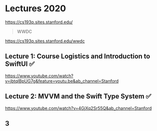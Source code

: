 # Lectures 2020

https://cs193p.sites.stanford.edu/

> WWDC

https://cs193p.sites.stanford.edu/wwdc

## Lecture 1: Course Logistics and Introduction to SwiftUI ✅

https://www.youtube.com/watch?v=jbtqIBpUG7g&feature=youtu.be&ab_channel=Stanford

## Lecture 2: MVVM and the Swift Type System ✅

https://www.youtube.com/watch?v=4GjXq2Sr55Q&ab_channel=Stanford

## 3

